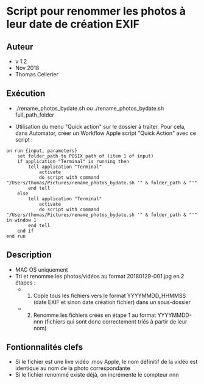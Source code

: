 # Script pour renommer les photos à leur date de création EXIF 

## Auteur
* v 1.2
* Nov 2018
* Thomas Cellerier

## Exécution
* ./rename_photos_bydate.sh
ou
./rename_photos_bydate.sh full_path_folder

* Utilisation du menu "Quick action" sur le dossier à traiter. Pour cela, dans Automator, créer un Workflow Apple script "Quick Action" avec ce script :
```
on run {input, parameters}
	set folder_path to POSIX path of (item 1 of input)
	if application "Terminal" is running then 
		tell application "Terminal"
			activate
			do script with command "/Users/thomas/Pictures/rename_photos_bydate.sh '" & folder_path & "'"
		end tell
	else
		tell application "Terminal"
			activate
			do script with command "/Users/thomas/Pictures/rename_photos_bydate.sh '" & folder_path & "'" in window 1
		end tell
	end if
end run
```

## Description
* MAC OS uniquement
* Tri et renomme les photos/vidéos au format 20180129-001.jpg en 2 étapes :
  * 1. Copie tous les fichiers vers le format YYYYMMDD_HHMMSS (date EXIF et sinon date création fichier) dans un sous-dossier 
  * 2. Renomme les fichiers créés en étape 1 au format YYYYMMDD-nnn (fichiers qui sont donc correctement triés à partir de leur nom)
 
## Fontionnalités clefs
* Si le fichier est une live vidéo .mov Apple, le nom définitif de la vidéo est identique au nom de la photo correspondante
* Si le fichier renommé existe déjà, on incrémente le compteur nnn
